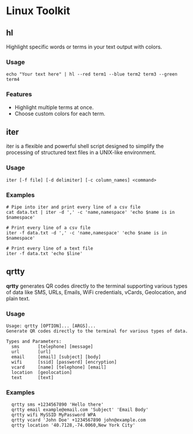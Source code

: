 # Linux Toolkit

## hl

Highlight specific words or terms in your text output with colors.

### Usage

```
echo "Your text here" | hl --red term1 --blue term2 term3 --green term4
```

### Features

* Highlight multiple terms at once.
* Choose custom colors for each term.

## iter

iter is a flexible and powerful shell script designed to simplify the processing of structured text files in a UNIX-like environment. 

### Usage

```
iter [-f file] [-d delimiter] [-c column_names] <command>
```

### Examples

```
# Pipe into iter and print every line of a csv file
cat data.txt | iter -d ',' -c 'name,namespace' 'echo $name is in $namespace'
```

```
# Print every line of a csv file
iter -f data.txt -d ',' -c 'name,namespace' 'echo $name is in $namespace'
```

```
# Print every line of a text file
iter -f data.txt 'echo $line'
```

## qrtty

**qrtty** generates QR codes directly to the terminal
supporting various types of data like SMS, URLs, Emails, WiFi credentials, vCards, Geolocation, and plain text. 

### Usage

```commandline
Usage: qrtty [OPTION]... [ARGS]...
Generate QR codes directly to the terminal for various types of data.

Types and Parameters:
  sms       [telephone] [message]
  url       [url]
  email     [email] [subject] [body]
  wifi      [ssid] [password] [encryption]
  vcard     [name] [telephone] [email]
  location  [geolocation]
  text      [text]
```

### Examples
```
  qrtty sms +1234567890 'Hello there'
  qrtty email example@email.com 'Subject' 'Email Body'
  qrtty wifi MySSID MyPassword WPA
  qrtty vcard 'John Doe' +1234567890 john@example.com
  qrtty location '40.7128,-74.0060,New York City'
```

